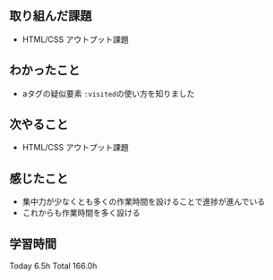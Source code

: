 ## 取り組んだ課題
- HTML/CSS アウトプット課題
## わかったこと
- aタグの疑似要素 `:visited`の使い方を知りました
## 次やること
- HTML/CSS アウトプット課題
## 感じたこと
- 集中力が少なくとも多くの作業時間を設けることで進捗が進んでいる
- これからも作業時間を多く設ける
## 学習時間
Today 6.5h Total 166.0h
